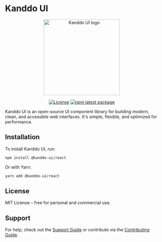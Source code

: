 # Kanddo UI

<p align="center">
  <a href="https://kanddo.com" rel="noopener" target="_blank"><img width="250" src="https://github.com/user-attachments/assets/daf76b15-0960-4f89-9fe1-5bca71286493" alt="Kanddo UI logo"></a>
</p> 

<div align="center">

[![License](https://img.shields.io/badge/license-MIT-blue.svg)](https://github.com/kanddo/kanddo-ui/blob/HEAD/LICENSE)
[![npm latest package](https://img.shields.io/npm/v/@kanddo-ui/react/latest.svg)](https://www.npmjs.com/package/@kanddo-ui/react)

</div>

Kanddo UI is an open-source UI component library for building modern, clean, and accessible web interfaces. It's simple, flexible, and optimized for performance.

## Installation

To install Kanddo UI, run:

```bash
npm install @kanddo-ui/react
```

Or with Yarn:

```bash
yarn add @kanddo-ui/react
```

## License

MIT License – free for personal and commercial use.

## Support

For help, check out the [Support Guide](#) or contribute via the [Contributing Guide](#).
